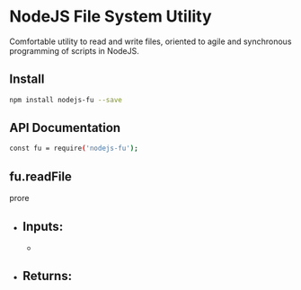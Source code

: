 # NodeJS File System Utility

Comfortable utility to read and write files, oriented to agile and synchronous programming of scripts in NodeJS.

## Install

```bash
npm install nodejs-fu --save
```

## API Documentation

```bash
const fu = require('nodejs-fu');
```

## fu.readFile

prore 
 - Inputs:
   - 
   -
 - Returns:
   -
  
  



